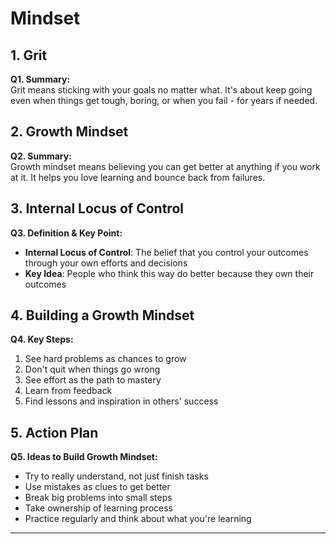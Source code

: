 # Mindset

## 1. Grit
**Q1. Summary:**  
Grit means sticking with your goals no matter what. It's about keep going even when things get tough, boring, or when you fail - for years if needed.

## 2. Growth Mindset
**Q2. Summary:**  
Growth mindset means believing you can get better at anything if you work at it. It helps you love learning and bounce back from failures.

## 3. Internal Locus of Control
**Q3. Definition & Key Point:**  
- **Internal Locus of Control**: The belief that you control your outcomes through your own efforts and decisions  
- **Key Idea**: People who think this way do better because they own their outcomes
  
## 4. Building a Growth Mindset
**Q4. Key Steps:**  
1. See hard problems as chances to grow  
2. Don't quit when things go wrong  
3. See effort as the path to mastery  
4. Learn from feedback 
5. Find lessons and inspiration in others' success  

## 5. Action Plan
**Q5. Ideas to Build Growth Mindset:**  
- Try to really understand, not just finish tasks  
- Use mistakes as clues to get better  
- Break big problems into small steps  
- Take ownership of learning process  
- Practice regularly and think about what you're learning  

---
